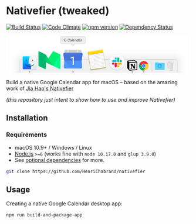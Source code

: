 # Nativefier (tweaked)

[![Build Status](https://travis-ci.org/jiahaog/nativefier.svg?branch=development)](https://travis-ci.org/jiahaog/nativefier)
[![Code Climate](https://codeclimate.com/github/jiahaog/nativefier/badges/gpa.svg)](https://codeclimate.com/github/jiahaog/nativefier)
[![npm version](https://badge.fury.io/js/nativefier.svg)](https://www.npmjs.com/package/nativefier)
[![Dependency Status](https://david-dm.org/jiahaog/nativefier.svg)](https://david-dm.org/jiahaog/nativefier)

![Dock](screenshots/dock.png)

Build a native Google Calendar app for macOS – based on the amazing work of [Jia Hao's Nativefier](https://github.com/jiahaog/nativefier)

*(this repository just intent to show how to use and improve Nativefier)*

## Installation

### Requirements

- macOS 10.9+ / Windows / Linux
- [Node.js](https://nodejs.org/) `>=6` (works fine with `node 10.17.0` and `glup 3.9.0`)
- See [optional dependencies](#optional-dependencies) for more.

```bash
git clone https://github.com/HenriChabrand/nativefier
```

## Usage

Creating a native Google Calendar desktop app:

```bash
npm run build-and-package-app
```

